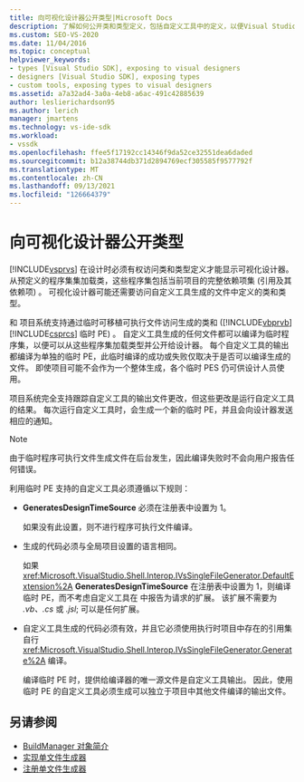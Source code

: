 ```yaml
---
title: 向可视化设计器公开类型|Microsoft Docs
description: 了解如何公开类和类型定义，包括自定义工具中的定义，以便Visual Studio设计器可以使用它们。
ms.custom: SEO-VS-2020
ms.date: 11/04/2016
ms.topic: conceptual
helpviewer_keywords:
- types [Visual Studio SDK], exposing to visual designers
- designers [Visual Studio SDK], exposing types
- custom tools, exposing types to visual designers
ms.assetid: a7a32ad4-3a0a-4eb8-a6ac-491c42885639
author: leslierichardson95
ms.author: lerich
manager: jmartens
ms.technology: vs-ide-sdk
ms.workload:
- vssdk
ms.openlocfilehash: ffee5f17192cc14346f9da52ce32551dea6daded
ms.sourcegitcommit: b12a38744db371d2894769ecf305585f9577792f
ms.translationtype: MT
ms.contentlocale: zh-CN
ms.lasthandoff: 09/13/2021
ms.locfileid: "126664379"
---
```

# <a name="expose-types-to-visual-designers"></a>向可视化设计器公开类型
[!INCLUDE[vsprvs](../../code-quality/includes/vsprvs_md.md)] 在设计时必须有权访问类和类型定义才能显示可视化设计器。 从预定义的程序集集加载类，这些程序集包括当前项目的完整依赖项集 (引用及其依赖项) 。 可视化设计器可能还需要访问自定义工具生成的文件中定义的类和类型。

 和 项目系统支持通过临时可移植可执行文件访问生成的类和 ([!INCLUDE[vbprvb](../../code-quality/includes/vbprvb_md.md)] [!INCLUDE[csprcs](../../data-tools/includes/csprcs_md.md)] 临时 PE) 。 自定义工具生成的任何文件都可以编译为临时程序集，以便可以从这些程序集加载类型并公开给设计器。 每个自定义工具的输出都编译为单独的临时 PE，此临时编译的成功或失败仅取决于是否可以编译生成的文件。 即使项目可能不会作为一个整体生成，各个临时 PES 仍可供设计人员使用。

 项目系统完全支持跟踪自定义工具的输出文件更改，但这些更改是运行自定义工具的结果。 每次运行自定义工具时，会生成一个新的临时 PE，并且会向设计器发送相应的通知。

> [!NOTE]
> 由于临时程序可执行文件生成文件在后台发生，因此编译失败时不会向用户报告任何错误。

 利用临时 PE 支持的自定义工具必须遵循以下规则：

- **GeneratesDesignTimeSource** 必须在注册表中设置为 1。

     如果没有此设置，则不进行程序可执行文件编译。

- 生成的代码必须与全局项目设置的语言相同。

     如果 <xref:Microsoft.VisualStudio.Shell.Interop.IVsSingleFileGenerator.DefaultExtension%2A> **GeneratesDesignTimeSource** 在注册表中设置为 1，则编译临时 PE，而不考虑自定义工具在 中报告为请求的扩展。 该扩展不需要为 *.vb、.cs* 或 *.jsl*; 可以是任何扩展。

- 自定义工具生成的代码必须有效，并且它必须使用执行时项目中存在的引用集自行 <xref:Microsoft.VisualStudio.Shell.Interop.IVsSingleFileGenerator.Generate%2A> 编译。

     编译临时 PE 时，提供给编译器的唯一源文件是自定义工具输出。 因此，使用临时 PE 的自定义工具必须生成可以独立于项目中其他文件编译的输出文件。

## <a name="see-also"></a>另请参阅
- [BuildManager 对象简介](/previous-versions/8f9kffa8(v=vs.140))
- [实现单文件生成器](../../extensibility/internals/implementing-single-file-generators.md)
- [注册单文件生成器](../../extensibility/internals/registering-single-file-generators.md)